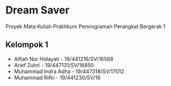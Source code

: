 # Dream Saver
Proyek Mata Kuliah Praktikum Pemrograman Perangkat Bergerak 1

## Kelompok 1
* Alfiah Nur Hidayati - 19/441216/SV/16568
* Arief Zuhri - 19/447131/SV/16850
* Muhammad Indra Adha - 19/447318/SV/17012
* Muhammad Rifki - 19/441230/SV/16
